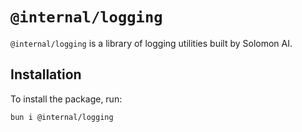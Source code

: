 # `@internal/logging`

`@internal/logging` is a library of logging utilities built by Solomon AI.

## Installation

To install the package, run:

```bash
bun i @internal/logging
```
